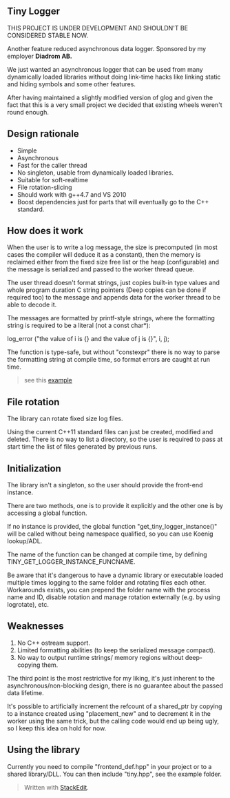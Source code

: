 

Tiny Logger
-----------
THIS PROJECT IS UNDER DEVELOPMENT AND SHOULDN'T BE CONSIDERED STABLE NOW.

Another feature reduced asynchronous data logger. Sponsored by my employer **Diadrom AB.**

We just wanted an asynchronous logger that can be used from many dynamically loaded libraries without doing link-time hacks like linking static and hiding symbols and some other features.

After having maintained a slightly modified version of glog and given the fact that this is a very small project we decided that existing wheels weren't round enough.

## Design rationale ##

 - Simple
 - Asynchronous
 - Fast for the caller thread
 - No singleton, usable from dynamically loaded libraries.
 - Suitable for soft-realtime
 - File rotation-slicing
 - Should work with g++4.7 and VS 2010
 - Boost dependencies just for parts that will eventually go to the C++ standard.

## How does it work ##

When the user is to write a log message, the size is precomputed (in most cases the compiler will deduce it as a constant), then the memory is reclaimed either from the fixed size free list or the heap (configurable) and the message is serialized and passed to the worker thread queue.

The user thread doesn't format strings, just copies built-in type values and whole program duration C string pointers (Deep copies can be done if required too) to the message and appends data for the worker thread to be able to decode it.

The messages are formatted by printf-style strings, where the formatting string is required to be a literal (not a const char*):

log_error ("the value of i is {} and the value of j is  {}", i, j);

The function is type-safe, but without "constexpr" there is no way to parse the formatting string at compile time, so format errors are caught at run time.

> see this [example](https://github.com/RafaGago/tiny-log/blob/master/example/overview.cpp)

## File rotation ##

The library can rotate fixed size log files.

Using the current C++11 standard files can just be created, modified and deleted. There is no way to list a directory, so the user is required to pass at start time the list of files generated by previous runs.

## Initialization ##

The library isn't a singleton, so the user should provide the front-end instance.

There are two methods, one is to provide it explicitly and the other one is by accessing a global function.

If no instance is provided, the global function "get_tiny_logger_instance()" will be called without being namespace qualified, so you can use Koenig lookup/ADL.

The name of the function can be changed at compile time, by defining TINY_GET_LOGGER_INSTANCE_FUNCNAME.

Be aware that it's dangerous to have a dynamic library or executable loaded multiple times logging to the same folder and rotating files each other. Workarounds exists, you can prepend the folder name with the process name and ID, disable rotation and manage rotation externally (e.g. by using logrotate), etc.

## Weaknesses ##

 1. No C++ ostream support.
 2. Limited formatting abilities (to keep the serialized message compact).
 3. No way to output runtime strings/ memory regions without deep-copying them.
 
The third point is the most restrictive for my liking, it's just inherent to the asynchronous/non-blocking design, there is no guarantee about the passed data lifetime.

It's possible to artificially increment the refcount of a shared_ptr by copying to a instance created using "placement_new" and to decrement it in the worker using the same trick, but the calling code would end up being ugly, so I keep this idea on hold for now.

## Using the library ##

Currently you need to compile "frontend_def.hpp" in your project or to a shared library/DLL. You can then include "tiny.hpp", see the example folder.

> Written with [StackEdit](https://stackedit.io/).


